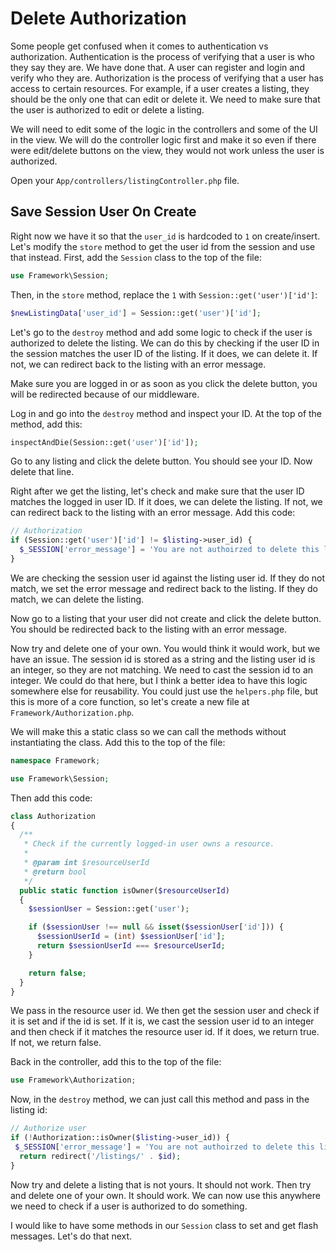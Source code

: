 # Delete Authorization

Some people get confused when it comes to authentication vs authorization. Authentication is the process of verifying that a user is who they say they are. We have done that. A user can register and login and verify who they are. Authorization is the process of verifying that a user has access to certain resources. For example, if a user creates a listing, they should be the only one that can edit or delete it. We need to make sure that the user is authorized to edit or delete a listing.

We will need to edit some of the logic in the controllers and some of the UI in the view. We will do the controller logic first and make it so even if there were edit/delete buttons on the view, they would not work unless the user is authorized.

Open your `App/controllers/listingController.php` file.

## Save Session User On Create

Right now we have it so that the `user_id` is hardcoded to `1` on create/insert. Let's modify the `store` method to get the user id from the session and use that instead. First, add the `Session` class to the top of the file:

```php
use Framework\Session;
```

Then, in the `store` method, replace the `1` with `Session::get('user')['id']`:

```php
$newListingData['user_id'] = Session::get('user')['id'];
```

Let's go to the `destroy` method and add some logic to check if the user is authorized to delete the listing. We can do this by checking if the user ID in the session matches the user ID of the listing. If it does, we can delete it. If not, we can redirect back to the listing with an error message.

Make sure you are logged in or as soon as you click the delete button, you will be redirected because of our middleware.

Log in and go into the `destroy` method and inspect your ID. At the top of the method, add this:

```php
inspectAndDie(Session::get('user')['id']);
```

Go to any listing and click the delete button. You should see your ID. Now delete that line.

Right after we get the listing, let's check and make sure that the user ID matches the logged in user ID. If it does, we can delete the listing. If not, we can redirect back to the listing with an error message. Add this code:

```php
// Authorization
if (Session::get('user')['id'] != $listing->user_id) {
  $_SESSION['error_message'] = 'You are not authoirzed to delete this listing';return redirect("/listings/{$id}");
}
```

We are checking the session user id against the listing user id. If they do not match, we set the error message and redirect back to the listing. If they do match, we can delete the listing.

Now go to a listing that your user did not create and click the delete button. You should be redirected back to the listing with an error message.

Now try and delete one of your own. You would think it would work, but we have an issue. The session id is stored as a string and the listing user id is an integer, so they are not matching. We need to cast the session id to an integer. We could do that here, but I think a better idea to have this logic somewhere else for reusability. You could just use the `helpers.php` file, but this is more of a core function, so let's create a new file at `Framework/Authorization.php`.

We will make this a static class so we can call the methods without instantiating the class. Add this to the top of the file:

```php
namespace Framework;

use Framework\Session;
```

Then add this code:

```php
class Authorization
{
  /**
   * Check if the currently logged-in user owns a resource.
   *
   * @param int $resourceUserId
   * @return bool
   */
  public static function isOwner($resourceUserId)
  {
    $sessionUser = Session::get('user');

    if ($sessionUser !== null && isset($sessionUser['id'])) {
      $sessionUserId = (int) $sessionUser['id'];
      return $sessionUserId === $resourceUserId;
    }

    return false;
  }
}
```

We pass in the resource user id. We then get the session user and check if it is set and if the id is set. If it is, we cast the session user id to an integer and then check if it matches the resource user id. If it does, we return true. If not, we return false.

Back in the controller, add this to the top of the file:

```php
use Framework\Authorization;
```

Now, in the `destroy` method, we can just call this method and pass in the listing id:

```php
// Authorize user
if (!Authorization::isOwner($listing->user_id)) {
 $_SESSION['error_message'] = 'You are not authoirzed to delete this listing';
  return redirect('/listings/' . $id);
}
```

Now try and delete a listing that is not yours. It should not work. Then try and delete one of your own. It should work. We can now use this anywhere we need to check if a user is authorized to do something.

I would like to have some methods in our `Session` class to set and get flash messages. Let's do that next.
